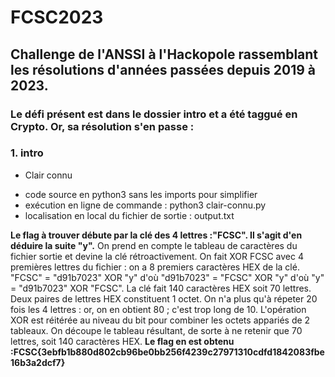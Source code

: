 # FCSC2023
## Challenge de l'ANSSI à l'Hackopole rassemblant les résolutions d'années passées depuis 2019 à 2023.

### Le défi présent est dans le dossier intro et a été taggué en Crypto. Or, sa résolution s'en passe :

   ### 1. intro
   
* Clair connu

 - code source en python3 sans les imports pour simplifier
 - exécution en ligne de commande : python3 clair-connu.py
 - localisation en local du fichier de sortie : output.txt

**Le flag à trouver débute par la clé des 4 lettres :"FCSC". Il s'agit d'en déduire la suite "y".**
On prend en compte le tableau de caractères du fichier sortie et devine la clé rétroactivement.
On fait XOR FCSC avec 4 premières lettres du fichier : on a 8 premiers caractères HEX de la clé.
"FCSC" = "d91b7023" XOR "y" d'où "d91b7023" = "FCSC" XOR "y" d'où "y" = "d91b7023" XOR "FCSC".
La clé fait 140 caractères HEX soit 70 lettres. Deux paires de lettres HEX constituent 1 octet.
On n'a plus qu'à répeter 20 fois les 4 lettres : or, on en obtient 80 ; c'est trop long de 10.
L'opération XOR est réitérée au niveau du bit pour combiner les octets appariés de 2 tableaux.
On découpe le tableau résultant, de sorte à ne retenir que 70 lettres, soit 140 caractères HEX.
**Le flag en est obtenu :FCSC{3ebfb1b880d802cb96be0bb256f4239c27971310cdfd1842083fbe16b3a2dcf7}**
